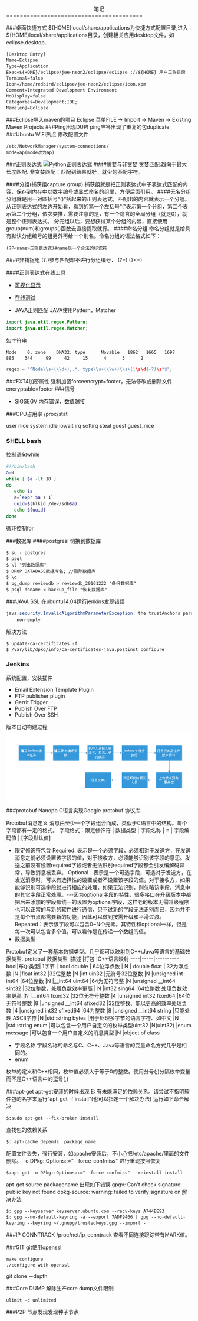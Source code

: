 <center> 笔记 </center>
========================================

###桌面快捷方式
\${HOME}local/share/applications为快捷方式配置目录,进入${HOME}local/share/applications目录，创建相关应用desktop文件，如eclipse.desktop．
~~~shell
[Desktop Entry]
Name=Eclipse
Type=Application
Exec=${HOME}/eclipse/jee-neon2/eclipse/eclipse ://${HOME} 用户工作目录
Terminal=false
Icon=/home/redbird/eclipse/jee-neon2/eclipse/icon.xpm
Comment=Integrated Development Environment
NoDisplay=false
Categories=Development;IDE;
Name[en]=Eclipse
~~~~

###Eclipse导入maven的项目
Eclipse 菜单FILE -> Import -> Maven -> Existing Maven Projects
###Ping出现DUP!
ping应答出现了重复的包duplicate
###Ubuntu WiFi热点
修改配置文件
~~~
/etc/NetworkManager/system-connections/
mode=ap(mode改为ap)
~~~
###正则表达式
![Python正则表达式](./images/pattern.png)
####贪婪与非贪婪
贪婪匹配:趋向于最大长度匹配.
非贪婪匹配：匹配到结果就好，就少的匹配字符。

####分组(捕获组capture group)
捕获组就是把正则表达式中子表达式匹配的内容，保存到内存中以数字编号或显式命名的组里，方便后面引用。
####无名分组
分组就是用一对圆括号“()”括起来的正则表达式，匹配出的内容就表示一个分组。从正则表达式的左边开始看，看到的第一个左括号“(”表示第一个分组，第二个表示第二个分组，依次类推，需要注意的是，有一个隐含的全局分组（就是0），就是整个正则表达式。 
分完组以后，要想获得某个分组的内容，直接使用group(num)和groups()函数去直接提取就行。
####命名分组
命名分组就是给具有默认分组编号的组另外再给一个别名。命名分组的语法格式如下：
~~~
(?P<name>正则表达式)#name是一个合法的标识符
~~~
####非捕捉组
(?:)参与匹配却不进行分组编号．
(?=)
(?<=)



####正则表达式在线工具

* [可视化显示](https://regexper.com)

* [在线测试](https://regexr.com)


* JAVA正则匹配
JAVA使用Pattern，Matcher
~~~java
import java.util.regex.Pattern;
import java.util.regex.Matcher;
~~~
如字符串
~~~shell
Node    0, zone    DMA32, type      Movable   1862   1665   1697    885    344     99     42     15      4      3      2
~~~
~~~java
regex = "^Node\\s+(\\d+),.*. type\\s+(\\w+)\\s+([\s\d]+?)\s*$";
~~~

###EXT4加密属性
强制加密forceencrypt=footer，无法修改或删除文件
encryptable=footer
###信号
* SIGSEGV
内存错误，数值越接

###CPU占用率
/proc/stat

user nice system idle iowait  irq  softirq steal guest guest_nice

### SHELL bash
控制语句while
~~~bash
#!/bin/bash
a=0
while [ $a -lt 10 ]
do
   echo $a
   a=`expr $a + 1`
   uuid=$(blkid /dev/sdb$a)
   echo ${uuid}
done
~~~
循环控制for

###数据库
####postgresl
切换到数据库
~~~shell
$ su - postgres 
$ psql
$ \l "列出数据库"
$ DROP DATABASE数据库名; //删除数据库
$ \q
$ pg_dump reviewdb > reviewdb_20161222 "备份数据库"
$ psql dbname < backup_file "恢复数据库"
~~~
###JAVA SSL
在ubuntu14.04运行jenkins发现错误　
~~~java
java.security.InvalidAlgorithmParameterException: the trustAnchors parameter must be
    non-empty
~~~
解决方法
~~~shell
$ update-ca-certificates -f 
$ /var/lib/dpkg/info/ca-certificates-java.postinst configure 
~~~
### Jenkins
系统配置，安装插件
* Email Extension Template Plugin
* FTP publisher plugin
* Gerrit Trigger
* Publish Over FTP
* Publish Over SSH

版本自动构建过程
![版本自动构建过程](./images/jenkins.png)
###protobuf
Nanopb C语言实现Google protobuf 协议库. 

Protobuf消息定义
消息由至少一个字段组合而成，类似于C语言中的结构。每个字段都有一定的格式。
字段格式：限定修饰符 | 数据类型 | 字段名称 | = | 字段编码值 | [字段默认值]
* 限定修饰符包含
Required: 表示是一个必须字段，必须相对于发送方，在发送消息之前必须设置该字段的值，对于接收方，必须能够识别该字段的意思。发送之前没有设置required字段或者无法识别required字段都会引发编解码异常，导致消息被丢弃。
Optional：表示是一个可选字段，可选对于发送方，在发送消息时，可以有选择性的设置或者不设置该字段的值。对于接收方，如果能够识别可选字段就进行相应的处理，如果无法识别，则忽略该字段，消息中的其它字段正常处理。---因为optional字段的特性，很多接口在升级版本中都把后来添加的字段都统一的设置为optional字段，这样老的版本无需升级程序也可以正常的与新的软件进行通信，只不过新的字段无法识别而已，因为并不是每个节点都需要新的功能，因此可以做到按需升级和平滑过渡。
Repeated：表示该字段可以包含0~N个元素。其特性和optional一样，但是每一次可以包含多个值。可以看作是在传递一个数组的值。
* 数据类型
 
Protobuf定义了一套基本数据类型。几乎都可以映射到C++\Java等语言的基础数据类型.
protobuf 数据类型 |描述 |打包 |C++语言映射 
----|-----|----------
bool|布尔类型| 1字节  | bool
double | 64位浮点数 | N | double
float | 32为浮点数 |N |float
int32 |32位整数 |N |int
uin32 |无符号32位整数 |N |unsigned int
int64 |64位整数 |N |__int64
uint64 |64为无符号整 |N |unsigned __int64
sint32 |32位整数，处理负数效率更高 | N |int32
sing64 |64位整数 处理负数效率更高 |N |__int64
fixed32 |32位无符号整数 |4 |unsigned int32
fixed64 |64位无符号整数 |8 |unsigned __int64
sfixed32 |32位整数、能以更高的效率处理负数 |4 |unsigned int32
sfixed64 |64为整数 |8 |unsigned __int64
string |只能处理 ASCII字符 |N |std::string
bytes |用于处理多字节的语言字符、如中文 |N |std::string
enum |可以包含一个用户自定义的枚举类型uint32 |N(uint32) |enum
message |可以包含一个用户自定义的消息类型 |N |object of class
* 字段名称
字段名称的命名与C、C++、Java等语言的变量命名方式几乎是相同的。
* enum

枚举的定义和C++相同，枚举值必须大于等于0的整数。使用分号(;)分隔枚举变量而不是C++语言中的逗号(,)

###apt-get
apt-get安装的时候出现
E: 有未能满足的依赖关系。请尝试不指明软件包的名字来运行“apt-get -f install”(也可以指定一个解决办法)
运行如下命令解决
~~~shell
$:sudo apt-get --fix-broken install
~~~
查找包的依赖关系

~~~shell
$: apt-cache depends  package_name
~~~

配置文件丢失，强行安装，如apache安装后，不小心把/etc/apache/里面的文件删除。
-o DPkg::Options::="--force-confmiss" 进行重现按照恢复
~~~shell
$:apt-get -o DPkg::Options::="--force-confmiss" --reinstall install 
~~~
apt-get source packagename
出现如下错误
gpgv: Can't check signature: public key not found
dpkg-source: warning: failed to verify signature on
解决办法
~~~shell
$: gpg --keyserver keyserver.ubuntu.com --recv-keys A744BE93
$: gpg --no-default-keyring -a --export 7ADF9466 | gpg --no-default-keyring --keyring ~/.gnupg/trustedkeys.gpg --import -
~~~

###IP CONNTRACK
/proc/net/ip_conntrack
查看不同连接跟踪带有MARK值。

###GIT
git使用openssl
~~~
make configure
./configure with-openssl 
~~~
git clone --depth 

###Core DUMP
解除生产core dump文件限制
~~~
ulimit -c unlimited
~~~
###P2P
节点发现发现种子节点






